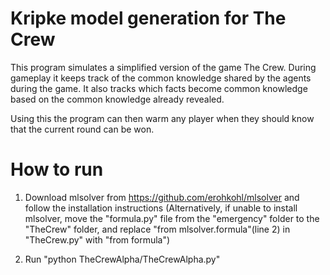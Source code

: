 # Kripke model generation for The Crew

This program simulates a simplified version of the game The Crew. During gameplay it keeps track of the common knowledge shared by the agents during the game. It also tracks which facts become common knowledge based on the common knowledge already revealed.

Using this the program can then warm any player when they should know that the current round can be won.

# How to run

1. Download mlsolver from https://github.com/erohkohl/mlsolver and follow the installation instructions (Alternatively, if unable to install mlsolver, move the "formula.py" file from the "emergency" folder to the "TheCrew" folder, and replace "from mlsolver.formula"(line 2) in "TheCrew.py" with "from formula")

2. Run "python TheCrewAlpha/TheCrewAlpha.py"
